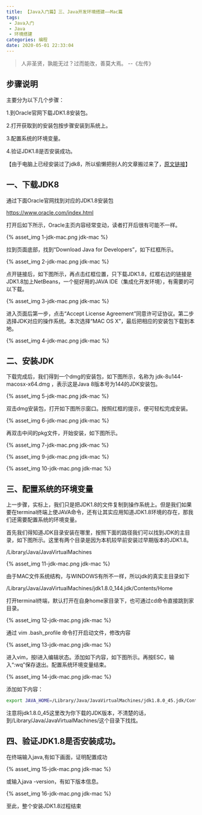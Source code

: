 ```yaml
---
title: 【Java入门篇】三、Java开发环境搭建——Mac篇
tags: 
 - Java入门
 - Java
 - 环境搭建
categories: 编程
date: 2020-05-01 22:33:04
---
```


> 人非圣贤，孰能无过？过而能改，善莫大焉。 --《左传》

## 步骤说明

主要分为以下几个步骤：

1.到Oracle官网下载JDK1.8安装包。

2.打开获取到的安装包按步骤安装到系统上。

3.配置系统的环境变量。

4.验证JDK1.8是否安装成功。

【由于电脑上已经安装过了jdk8，所以偷懒把别人的文章搬过来了，[原文链接](https://blog.csdn.net/deliciousion/article/details/78046007)】

## 一、下载JDK8

通过下面Oracle官网找到对应的JDK1.8安装包

https://www.oracle.com/index.html

打开后如下所示，Oracle主页内容经常变动，读者打开后很有可能不一样。

{% asset_img 1-jdk-mac.png jdk-mac %}

拉到页面底部，找到“Download Java for Developers”，如下红框所示。

{% asset_img 2-jdk-mac.png jdk-mac %}

点开链接后，如下图所示，再点击红框位置，只下载JDK1.8，红框右边的链接是JDK1.8加上NetBeans，一个挺好用的JAVA IDE（集成化开发环境），有需要的可以下载。

{% asset_img 3-jdk-mac.png jdk-mac %}

进入页面后第一步，点击“Accept License Agreement”同意许可证协议。第二步选择JDK对应的操作系统。本次选择“MAC OS X”，最后把相应的安装包下载到本地。

{% asset_img 4-jdk-mac.png jdk-mac %}

## 二、安装JDK

下载完成后，我们得到一个dmg的安装包，如下图所示，名称为 jdk-8u144-macosx-x64.dmg ，表示这是Java 8版本号为144的JDK安装包。

{% asset_img 5-jdk-mac.png jdk-mac %}

双击dmg安装包，打开如下图所示窗口。按照红框的提示，便可轻松完成安装。

{% asset_img 6-jdk-mac.png jdk-mac %}

再双击中间的pkg文件，开始安装，如下图所示。

{% asset_img 7-jdk-mac.png jdk-mac %}

{% asset_img 9-jdk-mac.png jdk-mac %}

{% asset_img 10-jdk-mac.png jdk-mac %}

## 三、配置系统的环境变量

上一步骤，实标上，我们只是把JDK1.8的文件复制到操作系统上。但是我们如果要在terminal终端上使JAVA命令，还有让其实应用知道JDK1.8环境的存在，那我们还需要配置系统的环境变量。

首先我们得知道JDK目录安装在哪里，按照下面的路径我们可以找到JDK的主目录，如下图所示。这里有两个目录是因为本机较早前安装过早期版本的JDK1.8。

/Library/Java/JavaVirtualMachines

{% asset_img 11-jdk-mac.png jdk-mac %}


由于MAC文件系统结构，与WINDOWS有所不一样，所以jdk的真实主目录如下

/Library/Java/JavaVirtualMachines/jdk1.8.0_144.jdk/Contents/Home

打开terminal终端，默认打开在自身home家目录下，也可通过cd命令直接跳到家目录。

{% asset_img 12-jdk-mac.png jdk-mac %}

通过 vim .bash_profile 命令打开启动文件，修改内容

{% asset_img 13-jdk-mac.png jdk-mac %}

进入vim，按I进入编辑状态。添加如下内容，如下图所示。再按ESC，输入“:wq”保存退出。配置系统环境变量结束。

{% asset_img 14-jdk-mac.png jdk-mac %}

添加如下内容：

```bash
export JAVA_HOME=/Library/Java/JavaVirtualMachines/jdk1.8.0_45.jdk/Contents/Home
```

注意将jdk1.8.0_45这里改为你下载的JDK版本，不清楚的话，到/Library/Java/JavaVirtualMachines/这个目录下找找。

## 四、验证JDK1.8是否安装成功。

在终端输入java,有如下画面，证明配置成功

{% asset_img 15-jdk-mac.png jdk-mac %}

或输入java -version，有如下版本信息。

{% asset_img 16-jdk-mac.png jdk-mac %}

至此，整个安装JDK1.8过程结束
